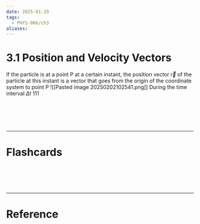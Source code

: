 ```yaml
---
date: 2025-01-29
tags:
  - PHYS-006/ch3
aliases:
---
```

# 3.1 Position and Velocity Vectors
If the particle is at a point P at a certain instant, the position vector $\overrightarrow{r}$ of the particle at this instant is a vector that goes from the origin of the coordinate system to point P
![[Pasted image 20250202102541.png]]
		During the time interval $\Delta{t}$ 111


# ‌
---
# Flashcards


# ‌
---
# Reference
